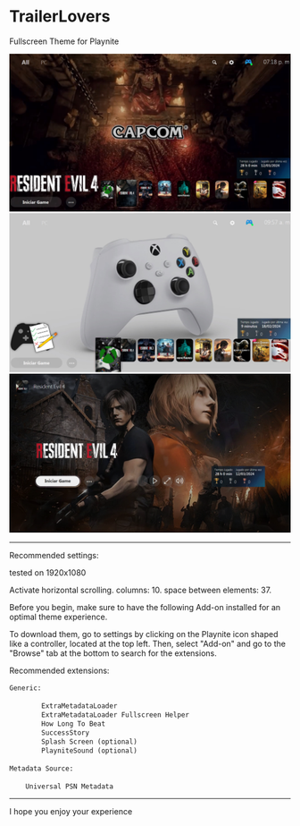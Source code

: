 # TrailerLovers
Fullscreen Theme for Playnite

![screenshot01](screenshot01.png)
![screenshot02](screenshot02.png)
![screenshot02](screenshot03.png)
__________________________________________________________________________

Recommended settings:

tested on 1920x1080

Activate horizontal scrolling.
columns: 10. 
space between elements: 37. 

Before you begin, make sure to have the following Add-on installed for an optimal theme experience.

To download them, go to settings by clicking on the Playnite icon shaped like a controller, located at the top left. Then, select "Add-on" and go to the "Browse" tab at the bottom to search for the extensions.


Recommended extensions:

	Generic:

    		ExtraMetadataLoader
    		ExtraMetadataLoader Fullscreen Helper
    		How Long To Beat
    		SuccessStory
    		Splash Screen (optional)
    		PlayniteSound (optional)

	Metadata Source:

   		Universal PSN Metadata

___________________________________________________________________________


I hope you enjoy your experience
